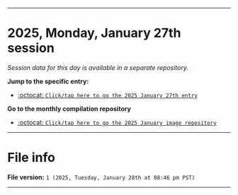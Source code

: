 
***

# 2025, Monday, January 27th session

_Session data for this day is available in a separate repository._

**Jump to the specific entry:**

- [:octocat: `Click/tap here to go the 2025 January 27th entry`](https://github.com/seanpm2001/SeansLifeArchive_Images_ModernSmurfsVillage_Y2025_V1/tree/SeansLifeArchive_ModernSmurfsVillage_Y2025_V1_Main-dev/2025/01_January/27/)

**Go to the monthly compilation repository**

- [:octocat: `Click/tap here to go the 2025 January image repository`](https://github.com/seanpm2001/SeansLifeArchive_Images_ModernSmurfsVillage_Y2025_V1/)

***

# File info

**File version:** `1 (2025, Tuesday, January 28th at 08:46 pm PST)`

***
